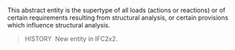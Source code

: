 ﻿This abstract entity is the supertype of all loads (actions or reactions) or of certain requirements resulting from structural analysis, or certain provisions which influence structural analysis.

> HISTORY&nbsp; New entity in IFC2x2.